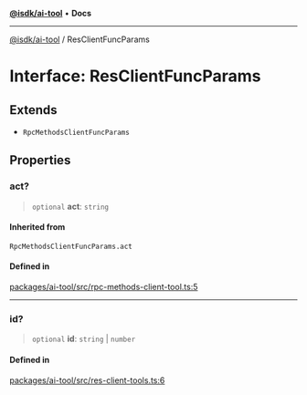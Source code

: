 [**@isdk/ai-tool**](../README.md) • **Docs**

***

[@isdk/ai-tool](../globals.md) / ResClientFuncParams

# Interface: ResClientFuncParams

## Extends

- `RpcMethodsClientFuncParams`

## Properties

### act?

> `optional` **act**: `string`

#### Inherited from

`RpcMethodsClientFuncParams.act`

#### Defined in

[packages/ai-tool/src/rpc-methods-client-tool.ts:5](https://github.com/isdk/ai-tool.js/blob/37ada542a786fbbc770f2d61beb564f6e603941d/src/rpc-methods-client-tool.ts#L5)

***

### id?

> `optional` **id**: `string` \| `number`

#### Defined in

[packages/ai-tool/src/res-client-tools.ts:6](https://github.com/isdk/ai-tool.js/blob/37ada542a786fbbc770f2d61beb564f6e603941d/src/res-client-tools.ts#L6)
